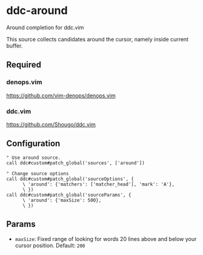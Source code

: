 # ddc-around

Around completion for ddc.vim

This source collects candidates around the cursor, namely inside current buffer.

## Required

### denops.vim

https://github.com/vim-denops/denops.vim

### ddc.vim

https://github.com/Shougo/ddc.vim

## Configuration

```vim
" Use around source.
call ddc#custom#patch_global('sources', ['around'])

" Change source options
call ddc#custom#patch_global('sourceOptions', {
      \ 'around': {'matchers': ['matcher_head'], 'mark': 'A'},
      \ })
call ddc#custom#patch_global('sourceParams', {
      \ 'around': {'maxSize': 500},
      \ })
```

## Params

- `maxSize`: Fixed range of looking for words 20 lines above and below your
  cursor position. Default: `200`
